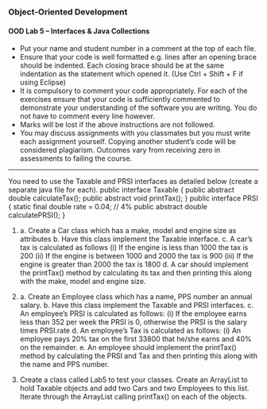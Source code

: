 ### Object-Oriented Development

#### OOD Lab 5 – Interfaces & Java Collections

- Put your name and student number in a comment at the top of each file.
- Ensure that your code is well formatted e.g. lines after an opening brace should be indented. Each closing brace should be at the same indentation as the statement which opened it. (Use Ctrl + Shift + F if using Eclipse)
- It is compulsory to comment your code appropriately. For each of the exercises ensure that your code is sufficiently commented to demonstrate your understanding of the software you are writing. You do not have to comment every line however.
- Marks will be lost if the above instructions are not followed.
- You may discuss assignments with you classmates but you must write each assignment yourself. Copying another student’s code will be considered plagiarism. Outcomes vary from receiving zero in assessments to failing the course.

---

You need to use the Taxable and PRSI interfaces as detailed below (create a separate java file for each).
  public interface Taxable {
  public abstract double calculateTax();
  public abstract void printTax();
  }
  public interface PRSI {
  static final double rate = 0.04; // 4%
  public abstract double calculatePRSI();
  }

1.  a. Create a Car class which has a make, model and engine size as attributes
    b. Have this class implement the Taxable interface.
    c. A car’s tax is calculated as follows
    (i) If the engine is less than 1000 the tax is 200
    (ii) If the engine is between 1000 and 2000 the tax is 900
    (iii) If the engine is greater than 2000 the tax is 1800
    d. A car should implement the printTax() method by calculating its tax and then printing this along with the make, model and engine size.
2.  a. Create an Employee class which has a name, PPS number an annual salary.
    b. Have this class implement the Taxable and PRSI interfaces.
    c. An employee’s PRSI is calculated as follows:
    (i) If the employee earns less than 352 per week the PRSI is 0, otherwise the PRSI is the salary times PRSI.rate
    d. An employee’s Tax is calculated as follows:
    (i) An employee pays 20% tax on the first 33800 that he/she earns and 40% on the remainder.
    e. An employee should implement the printTax() method by calculating the PRSI and Tax and then printing this along with the name and PPS number.

3.  Create a class called Lab5 to test your classes. Create an ArrayList to hold Taxable objects and add two Cars and two Employees to this list. Iterate through the ArrayList calling printTax() on each of the objects.

